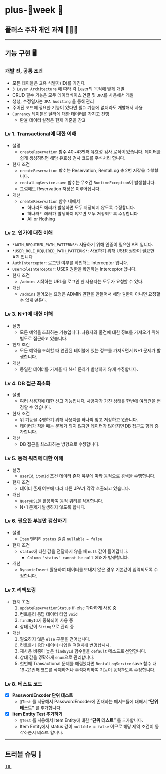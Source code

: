 # plus-week 📩
## 플러스 주차 개인 과제 🧑🏻‍💻
     
---------------
## 기능 구현 🖥
### 개발 전, 공통 조건

- 모든 테이블은 고유 식별자(ID)를 가진다.
- `3 Layer Architecture` 에 따라 각 Layer의 목적에 맞게 개발
- CRUD 필수 기능은 모두 데이터베이스 연결 및 `JPA`를 사용해서 개발
- 생성, 수정일자는 `JPA Auditing` 을 통해 관리
- 주어진 코드에 필요한 기능이 있다면 필수 기능에 없더라도 개발해서 사용
- `Currency` 테이블은 달러에 대한 데이터를 가지고 진행
    - 환율 데이터 설정은 현재 기준을 참고
 
     
### Lv 1. Transactional에 대한 이해

- 설명
    - `createReservation` 함수 40~43번째 유효성 검사 로직이 있습니다. 데이터를 쉽게 생성하려면 해당 유효성 검사 코드를 주석처리 합니다.
- 현재 조건
    - `createReservation` 함수는 Reservation, RentalLog 총 2번 저장을 수행합니다.
    - `rentalLogService.save` 함수는 무조건 `RuntimeException`이 발생합니다.
    - 그럼에도 Reservation 저장은 이루어집니다.
- 개선
    - `createReservation` 함수 내에서
        - 하나라도 에러가 발생하면 모두 저장되지 않도록 수정합니다.
        - 하나라도 에러가 발생하지 않으면 모두 저장되도록 수정합니다.
        - All or Nothing


### Lv 2. 인가에 대한 이해

- `*AUTH_REQUIRED_PATH_PATTERNS*`: 사용하기 위해 인증이 필요한 API 입니다.
- `*USER_ROLE_REQUIRED_PATH_PATTERNS*`: 사용하기 위해 USER 권한이 필요한 API 입니다.
- `AuthInterceptor`: 로그인 여부를 확인하는 Interceptor 입니다.
- `UserRoleInterceptor`: USER 권한을 확인하는 Interceptor 입니다.
- 현재 조건
    - `/admins` 시작하는 URL을 로그인 한 사용자는 모두가 요청할 수 있다.
- 개선
    - `/admins` 들어오는 요청은 ADMIN 권한을 만들어서 해당 권한이 아니면 요청할 수 없게 만든다.


### Lv 3. N+1에 대한 이해

- 설명
    - 모든 예약을 조회하는 기능입니다. 사용자와 물건에 대한 정보를 가져오기 위해 별도로 접근하고 있습니다.
- 현재 조건
    - 모든 예약을 조회할 때 연관된 테이블에 있는 정보를 가져오면서 N+1 문제가 발생합니다.
- 개선
    - 동일한 데이터를 가져올 때 N+1 문제가 발생하지 않게 수정합니다.


### Lv 4. DB 접근 최소화

- 설명
    - 여러 사용자에 대한 신고 기능입니다. 사용자가 가진 상태를 한번에 여러건을 변경할 수 있습니다.
- 현재 조건
    - 위 기능을 수행하기 위해 사용자를 하나씩 찾고 저장하고 있습니다.
    - 데이터가 작을 때는 문제가 되지 않지만 데이터가 많아지면 DB 접근도 함께 증가합니다.
- 개선
    - DB 접근을 최소화하는 방향으로 수정합니다.

    
### Lv 5. 동적 쿼리에 대한 이해

- 설명
    - `userId`, `itemId` 조건 데이터 존재 여부에 따라 동적으로 검색을 수행합니다.
- 현재 조건
    - 데이터 존재 여부에 따라 다른 JPA가 각각 호출되고 있습니다.
- 개선
    - `QueryDSL`을 활용하여 동적 쿼리를 적용합니다.
    - N+1 문제가 발생하지 않도록 합니다.


### Lv 6. 필요한 부분만 갱신하기

- 설명
    - `Item` 엔티티 `status` 컬럼  `nullable = false`
- 현재 조건
    - `status`에 대한 값을 전달하지 않을 때 `null` 값이 들어갑니다.
        - `Column 'status' cannot be null` 에러가 발생합니다.
- 개선
    - `DynamicInsert` 활용하여 데이터를 보내지 않은 경우 기본값이 입력되도록 수정합니다.


### Lv 7. 리팩토링

- 현재 조건
    1. `updateReservationStatus` if-else 과다하게 사용 중
    2. 컨트롤러 응답 데이터 타입 `void`
    3. `findById`가 중복되어 사용 중
    4. 상태 값이 `String`으로 관리 중
- 개선
    1. 필요하지 않은 `else` 구문을 걷어냅니다.
    2. 컨트롤러 응답 데이터 타입을 적절하게 변경합니다.
    3. 재사용 비중이 높은 `findById` 함수들을 `default` 메소드로 선언합니다.
    4. 상태 값을 명확하게 `enum`으로 관리합니다.
    5. 첫번째 Transactional 문제를 해결했다면 `RentalLogService` save 함수 내 19~21번째 코드를 삭제하거나 주석처리하여 기능이 동작하도록 수정합니다.
 

### Lv 8. 테스트 코드 

- [X]  **PasswordEncoder 단위 테스트**
    - `@Test` 를 사용해서 PasswordEncoder에 존재하는 메서드들에 대해서 “**단위 테스트”** 를 추가합니다.
- [X]  **Item Entity Test 추가하기**
    - `@Test` 를 사용해서 Item Entity에 대한 “**단위 테스트”** 를 추가합니다.
    - Item Entity에서 status 값이 `nullable = false` 이므로 해당 제약 조건이 동작하는지 테스트 합니다.
     

------------
## 트러블 슈팅 🎯
[TIL](https://sooyeoneo.tistory.com/)
